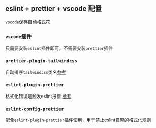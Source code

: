## eslint + prettier + vscode 配置

`vscode`保存自动格式花

### `vscode`插件
只需要安装`eslint`插件即可，不需要安装`prettier`插件

### `prettier-plugin-tailwindcss`
自动排序`tailwindcss`类名[参考](https://tailwindcss.com/blog/automatic-class-sorting-with-prettier)

### `eslint-plugin-prettier`
格式化错误是触发eslint报错 [参考](https://github.com/prettier/eslint-plugin-prettier/tree/master)

### `eslint-config-prettier`
配合`eslint-plugin-prettier`插件使用，用于禁止eslint自带的格式化规则